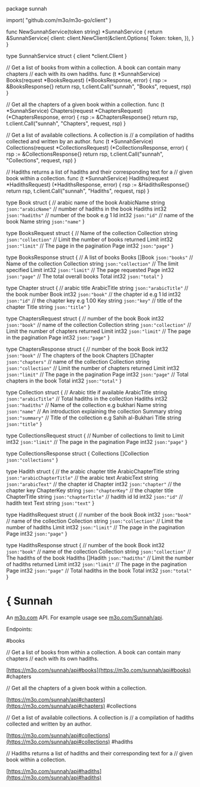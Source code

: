 package sunnah

import(
	"github.com/m3o/m3o-go/client"
)

func NewSunnahService(token string) *SunnahService {
	return &SunnahService{
		client: client.NewClient(&client.Options{
			Token: token,
		}),
	}
}

type SunnahService struct {
	client *client.Client
}


// Get a list of books from within a collection. A book can contain many chapters
// each with its own hadiths.
func (t *SunnahService) Books(request *BooksRequest) (*BooksResponse, error) {
	rsp := &BooksResponse{}
	return rsp, t.client.Call("sunnah", "Books", request, rsp)
}

// Get all the chapters of a given book within a collection.
func (t *SunnahService) Chapters(request *ChaptersRequest) (*ChaptersResponse, error) {
	rsp := &ChaptersResponse{}
	return rsp, t.client.Call("sunnah", "Chapters", request, rsp)
}

// Get a list of available collections. A collection is
// a compilation of hadiths collected and written by an author.
func (t *SunnahService) Collections(request *CollectionsRequest) (*CollectionsResponse, error) {
	rsp := &CollectionsResponse{}
	return rsp, t.client.Call("sunnah", "Collections", request, rsp)
}

// Hadiths returns a list of hadiths and their corresponding text for a
// given book within a collection.
func (t *SunnahService) Hadiths(request *HadithsRequest) (*HadithsResponse, error) {
	rsp := &HadithsResponse{}
	return rsp, t.client.Call("sunnah", "Hadiths", request, rsp)
}




type Book struct {
  // arabic name of the book
  ArabicName string `json:"arabicName"`
  // number of hadiths in the book
  Hadiths int32 `json:"hadiths"`
  // number of the book e.g 1
  Id int32 `json:"id"`
  // name of the book
  Name string `json:"name"`
}

type BooksRequest struct {
  // Name of the collection
  Collection string `json:"collection"`
  // Limit the number of books returned
  Limit int32 `json:"limit"`
  // The page in the pagination
  Page int32 `json:"page"`
}

type BooksResponse struct {
  // A list of books
  Books []Book `json:"books"`
  // Name of the collection
  Collection string `json:"collection"`
  // The limit specified
  Limit int32 `json:"limit"`
  // The page requested
  Page int32 `json:"page"`
  // The total overall books
  Total int32 `json:"total"`
}

type Chapter struct {
  // arabic title
  ArabicTitle string `json:"arabicTitle"`
  // the book number
  Book int32 `json:"book"`
  // the chapter id e.g 1
  Id int32 `json:"id"`
  // the chapter key e.g 1.00
  Key string `json:"key"`
  // title of the chapter
  Title string `json:"title"`
}

type ChaptersRequest struct {
  // number of the book
  Book int32 `json:"book"`
  // name of the collection
  Collection string `json:"collection"`
  // Limit the number of chapters returned
  Limit int32 `json:"limit"`
  // The page in the pagination
  Page int32 `json:"page"`
}

type ChaptersResponse struct {
  // number of the book
  Book int32 `json:"book"`
  // The chapters of the book
  Chapters []Chapter `json:"chapters"`
  // name of the collection
  Collection string `json:"collection"`
  // Limit the number of chapters returned
  Limit int32 `json:"limit"`
  // The page in the pagination
  Page int32 `json:"page"`
  // Total chapters in the book
  Total int32 `json:"total"`
}

type Collection struct {
  // Arabic title if available
  ArabicTitle string `json:"arabicTitle"`
  // Total hadiths in the collection
  Hadiths int32 `json:"hadiths"`
  // Name of the collection e.g bukhari
  Name string `json:"name"`
  // An introduction explaining the collection
  Summary string `json:"summary"`
  // Title of the collection e.g Sahih al-Bukhari
  Title string `json:"title"`
}

type CollectionsRequest struct {
  // Number of collections to limit to
  Limit int32 `json:"limit"`
  // The page in the pagination
  Page int32 `json:"page"`
}

type CollectionsResponse struct {
  Collections []Collection `json:"collections"`
}

type Hadith struct {
  // the arabic chapter title
  ArabicChapterTitle string `json:"arabicChapterTitle"`
  // the arabic text
  ArabicText string `json:"arabicText"`
  // the chapter id
  Chapter int32 `json:"chapter"`
  // the chapter key
  ChapterKey string `json:"chapterKey"`
  // the chapter title
  ChapterTitle string `json:"chapterTitle"`
  // hadith id
  Id int32 `json:"id"`
  // hadith text
  Text string `json:"text"`
}

type HadithsRequest struct {
  // number of the book
  Book int32 `json:"book"`
  // name of the collection
  Collection string `json:"collection"`
  // Limit the number of hadiths
  Limit int32 `json:"limit"`
  // The page in the pagination
  Page int32 `json:"page"`
}

type HadithsResponse struct {
  // number of the book
  Book int32 `json:"book"`
  // name of the collection
  Collection string `json:"collection"`
  // The hadiths of the book
  Hadiths []Hadith `json:"hadiths"`
  // Limit the number of hadiths returned
  Limit int32 `json:"limit"`
  // The page in the pagination
  Page int32 `json:"page"`
  // Total hadiths in the  book
  Total int32 `json:"total"`
}

# { Sunnah

An [m3o.com](https://m3o.com) API. For example usage see [m3o.com/Sunnah/api](https://m3o.com/Sunnah/api).

Endpoints:

#books

// Get a list of books from within a collection. A book can contain many chapters
// each with its own hadiths.


[https://m3o.com/sunnah/api#books](https://m3o.com/sunnah/api#books)
#chapters

// Get all the chapters of a given book within a collection.


[https://m3o.com/sunnah/api#chapters](https://m3o.com/sunnah/api#chapters)
#collections

// Get a list of available collections. A collection is
// a compilation of hadiths collected and written by an author.


[https://m3o.com/sunnah/api#collections](https://m3o.com/sunnah/api#collections)
#hadiths

// Hadiths returns a list of hadiths and their corresponding text for a
// given book within a collection.


[https://m3o.com/sunnah/api#hadiths](https://m3o.com/sunnah/api#hadiths)
